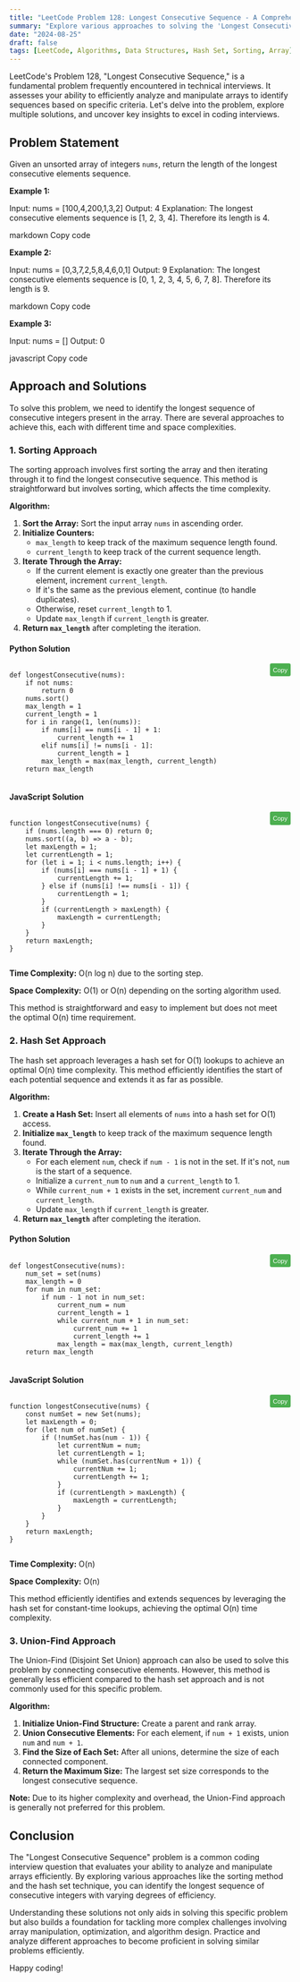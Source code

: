 ```yaml
---
title: "LeetCode Problem 128: Longest Consecutive Sequence - A Comprehensive Guide"
summary: "Explore various approaches to solving the 'Longest Consecutive Sequence' problem on LeetCode, including sorting and hash set methods."
date: "2024-08-25"
draft: false
tags: [LeetCode, Algorithms, Data Structures, Hash Set, Sorting, Array]
---
```


LeetCode's Problem 128, "Longest Consecutive Sequence," is a fundamental problem frequently encountered in technical interviews. It assesses your ability to efficiently analyze and manipulate arrays to identify sequences based on specific criteria. Let's delve into the problem, explore multiple solutions, and uncover key insights to excel in coding interviews.

## Problem Statement

Given an unsorted array of integers `nums`, return the length of the longest consecutive elements sequence.

**Example 1:**

Input: nums = [100,4,200,1,3,2] Output: 4 Explanation: The longest consecutive elements sequence is [1, 2, 3, 4]. Therefore its length is 4.

markdown
Copy code

**Example 2:**

Input: nums = [0,3,7,2,5,8,4,6,0,1] Output: 9 Explanation: The longest consecutive elements sequence is [0, 1, 2, 3, 4, 5, 6, 7, 8]. Therefore its length is 9.

markdown
Copy code

**Example 3:**

Input: nums = [] Output: 0

javascript
Copy code

## Approach and Solutions

To solve this problem, we need to identify the longest sequence of consecutive integers present in the array. There are several approaches to achieve this, each with different time and space complexities.

### 1. Sorting Approach

The sorting approach involves first sorting the array and then iterating through it to find the longest consecutive sequence. This method is straightforward but involves sorting, which affects the time complexity.

**Algorithm:**
1. **Sort the Array:** Sort the input array `nums` in ascending order.
2. **Initialize Counters:**
    - `max_length` to keep track of the maximum sequence length found.
    - `current_length` to keep track of the current sequence length.
3. **Iterate Through the Array:**
    - If the current element is exactly one greater than the previous element, increment `current_length`.
    - If it's the same as the previous element, continue (to handle duplicates).
    - Otherwise, reset `current_length` to 1.
    - Update `max_length` if `current_length` is greater.
4. **Return `max_length`** after completing the iteration.

#### Python Solution

<div class="code-container">
   <pre><code class="language-python">
def longestConsecutive(nums):
    if not nums:
        return 0
    nums.sort()
    max_length = 1
    current_length = 1
    for i in range(1, len(nums)):
        if nums[i] == nums[i - 1] + 1:
            current_length += 1
        elif nums[i] != nums[i - 1]:
            current_length = 1
        max_length = max(max_length, current_length)
    return max_length
    </code></pre>
   <button class="copy-button" onclick="copyCode(this)">Copy</button>
</div>

#### JavaScript Solution

<div class="code-container">
   <pre><code class="language-javascript">
function longestConsecutive(nums) {
    if (nums.length === 0) return 0;
    nums.sort((a, b) => a - b);
    let maxLength = 1;
    let currentLength = 1;
    for (let i = 1; i < nums.length; i++) {
        if (nums[i] === nums[i - 1] + 1) {
            currentLength += 1;
        } else if (nums[i] !== nums[i - 1]) {
            currentLength = 1;
        }
        if (currentLength > maxLength) {
            maxLength = currentLength;
        }
    }
    return maxLength;
}
    </code></pre>
   <button class="copy-button" onclick="copyCode(this)">Copy</button>
</div>

**Time Complexity:** O(n log n) due to the sorting step.

**Space Complexity:** O(1) or O(n) depending on the sorting algorithm used.

This method is straightforward and easy to implement but does not meet the optimal O(n) time requirement.

### 2. Hash Set Approach

The hash set approach leverages a hash set for O(1) lookups to achieve an optimal O(n) time complexity. This method efficiently identifies the start of each potential sequence and extends it as far as possible.

**Algorithm:**
1. **Create a Hash Set:** Insert all elements of `nums` into a hash set for O(1) access.
2. **Initialize `max_length`** to keep track of the maximum sequence length found.
3. **Iterate Through the Array:**
    - For each element `num`, check if `num - 1` is not in the set. If it's not, `num` is the start of a sequence.
    - Initialize a `current_num` to `num` and a `current_length` to 1.
    - While `current_num + 1` exists in the set, increment `current_num` and `current_length`.
    - Update `max_length` if `current_length` is greater.
4. **Return `max_length`** after completing the iteration.

#### Python Solution

<div class="code-container">
   <pre><code class="language-python">
def longestConsecutive(nums):
    num_set = set(nums)
    max_length = 0
    for num in num_set:
        if num - 1 not in num_set:
            current_num = num
            current_length = 1
            while current_num + 1 in num_set:
                current_num += 1
                current_length += 1
            max_length = max(max_length, current_length)
    return max_length
    </code></pre>
   <button class="copy-button" onclick="copyCode(this)">Copy</button>
</div>

#### JavaScript Solution

<div class="code-container">
   <pre><code class="language-javascript">
function longestConsecutive(nums) {
    const numSet = new Set(nums);
    let maxLength = 0;
    for (let num of numSet) {
        if (!numSet.has(num - 1)) {
            let currentNum = num;
            let currentLength = 1;
            while (numSet.has(currentNum + 1)) {
                currentNum += 1;
                currentLength += 1;
            }
            if (currentLength > maxLength) {
                maxLength = currentLength;
            }
        }
    }
    return maxLength;
}
    </code></pre>
   <button class="copy-button" onclick="copyCode(this)">Copy</button>
</div>

**Time Complexity:** O(n)

**Space Complexity:** O(n)

This method efficiently identifies and extends sequences by leveraging the hash set for constant-time lookups, achieving the optimal O(n) time complexity.

### 3. Union-Find Approach

The Union-Find (Disjoint Set Union) approach can also be used to solve this problem by connecting consecutive elements. However, this method is generally less efficient compared to the hash set approach and is not commonly used for this specific problem.

**Algorithm:**
1. **Initialize Union-Find Structure:** Create a parent and rank array.
2. **Union Consecutive Elements:** For each element, if `num + 1` exists, union `num` and `num + 1`.
3. **Find the Size of Each Set:** After all unions, determine the size of each connected component.
4. **Return the Maximum Size:** The largest set size corresponds to the longest consecutive sequence.

**Note:** Due to its higher complexity and overhead, the Union-Find approach is generally not preferred for this problem.

## Conclusion

The "Longest Consecutive Sequence" problem is a common coding interview question that evaluates your ability to analyze and manipulate arrays efficiently. By exploring various approaches like the sorting method and the hash set technique, you can identify the longest sequence of consecutive integers with varying degrees of efficiency.

Understanding these solutions not only aids in solving this specific problem but also builds a foundation for tackling more complex challenges involving array manipulation, optimization, and algorithm design. Practice and analyze different approaches to become proficient in solving similar problems efficiently.

Happy coding!

<script>
function copyCode(button) {
   const code = button.previousElementSibling.innerText;
   navigator.clipboard.writeText(code).then(() => {
       button.innerText = 'Copied!';
       setTimeout(() => {
           button.innerText = 'Copy';
       }, 2000);
   }).catch(err => {
       console.error('Failed to copy: ', err);
   });
}
</script>

<style>
.code-container {
   position: relative;
   margin-bottom: 1em;
}

.copy-button {
   position: absolute;
   top: 0;
   right: 0;
   padding: 0.5em;
   background: #4CAF50;
   color: white;
   border: none;
   cursor: pointer;
   font-size: 0.8em;
   border-radius: 3px;
}

.copy-button:hover {
   background: #45a049;
}
</style>
